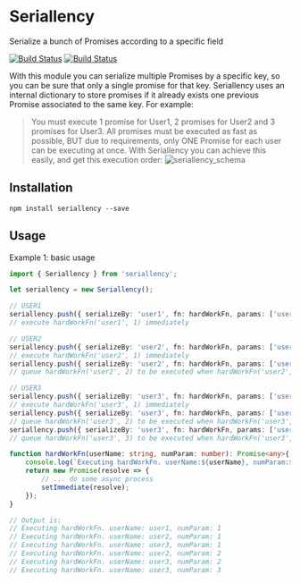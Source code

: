 # Seriallency
Serialize a bunch of Promises according to a specific field

[![Build Status](https://travis-ci.org/davloperez/seriallency.svg?branch=master)](https://travis-ci.org/davloperez/seriallency)
[![Build Status](https://img.shields.io/badge/node-v6.10.0-blue.svg?style=flat)](https://nodejs.org/en/blog/release/v6.10.0/)

With this module you can serialize multiple Promises by a specific key, so you can be sure that only a single promise for that key. Seriallency uses an internal dictionary to store promises if it already exists one previous Promise associated to the same key. For example:

> You must execute 1 promise for User1, 2 promises for User2 and 3 promises for User3. All promises must be executed as fast as possible, BUT due to requirements, only ONE Promise for each user can be executing at once.
> With Seriallency you can achieve this easily, and get this execution order:
> ![seriallency_schema](https://user-images.githubusercontent.com/1970817/29748565-6e261050-8b19-11e7-8d78-be1ba23d36ed.jpg)

## Installation
```
npm install seriallency --save
```
## Usage
Example 1: basic usage
```typescript
import { Seriallency } from 'seriallency';

let seriallency = new Seriallency();

// USER1
seriallency.push({ serializeBy: 'user1', fn: hardWorkFn, params: ['user1', 1]});
// execute hardWorkFn('user1', 1) immediately

// USER2
seriallency.push({ serializeBy: 'user2', fn: hardWorkFn, params: ['user2', 1]});
// execute hardWorkFn('user2', 1) immediately
seriallency.push({ serializeBy: 'user2', fn: hardWorkFn, params: ['user2', 2]});
// queue hardWorkFn('user2', 2) to be executed when hardWorkFn('user2', 1) is resolved or rejected.

// USER3
seriallency.push({ serializeBy: 'user3', fn: hardWorkFn, params: ['user3', 1]});
// execute hardWorkFn('user3', 1) immediately
seriallency.push({ serializeBy: 'user3', fn: hardWorkFn, params: ['user3', 2]});
// queue hardWorkFn('user3', 2) to be executed when hardWorkFn('user3', 1) is resolved or rejected.
seriallency.push({ serializeBy: 'user3', fn: hardWorkFn, params: ['user3', 3]});
// queue hardWorkFn('user3', 3) to be executed when hardWorkFn('user3', 2) is resolved or rejected.

function hardWorkFn(userName: string, numParam: number): Promise<any>{
    console.log(`Executing hardWorkFn. userName:${userName}, numParam:${numParam}`);
    return new Promise(resolve => {
        // ... do some async process
        setImmediate(resolve);
    });
}

// Output is:
// Executing hardWorkFn. userName: user1, numParam: 1
// Executing hardWorkFn. userName: user2, numParam: 1
// Executing hardWorkFn. userName: user3, numParam: 1
// Executing hardWorkFn. userName: user2, numParam: 2
// Executing hardWorkFn. userName: user3, numParam: 2
// Executing hardWorkFn. userName: user3, numParam: 3
```